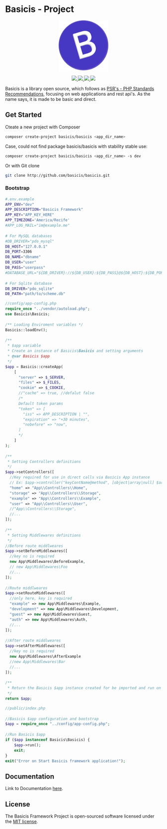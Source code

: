 
# Basicis - Project

<p align="center">
    <img width="160" src="storage/assets/img/logo.png"/>
</p>

<p align="center">
    <a title="Latest stable Version" href="https://packagist.org/packages/basicis/basicis" >
        <img src="https://poser.pugx.org/basicis/basicis/version" />
    </a>
    <a title="Total Downloads" href="https://packagist.org/packages/basicis/basicis" >
        <img src="https://poser.pugx.org/basicis/basicis/downloads" />
    </a>
    <a title="Dependents" href="https://packagist.org/packages/basicis/basicis" >
        <img src="https://poser.pugx.org/basicis/basicis/dependents" />
    </a>
    <a title="MIT license" href="#License" >
        <img src="https://poser.pugx.org/basicis/basicis/license" />
    </a>
</p>


Basicis is a library open source, which follows as [PSR's - PHP Standards Recommendations](https://www.php-fig.org/psr), focusing on web applications and rest api's.
As the name says, it is made to be basic and direct.

## Get Started
Cteate a new project with Composer
```bash
composer create-project basicis/basicis <app_dir_name>
```
Case, could not find package basicis/basicis with stability stable use:
```bash
composer create-project basicis/basicis <app_dir_name> -s dev
```

Or with Git clone
```bash
git clone http://github.com/basicis/basicis.git
```

### Bootstrap
```bash
#.env.example
APP_ENV="dev"
APP_DESCRIPTION="Basicis Framework"
APP_KEY="APP_KEY_HERE"
APP_TIMEZONE='America/Recife'
#APP_LOG_MAIL="im@example.me"

# For MySQL databases
#DB_DRIVER="pdo_mysql"
DB_HOST="127.0.0.1"
DB_PORT=3306
DB_NAME="dbname"
DB_USER="user"
DB_PASS="userpass"
#DATABASE_URL="${DB_DRIVER}://${DB_USER}:${DB_PASS}@${DB_HOST}:${DB_PORT}/${DB_NAME}"

# For Sqlite database
DB_DRIVER="pdo_sqlite"
DB_PATH="path/to/scheme.db"
```


```php
//config/app-config.php
require_once "../vendor/autoload.php";
use Basicis\Basicis;

/** Loading Enviroment variables */
Basicis::loadEnv();

/**
 * $app variable
 * Create an instance of Basicis\Basicis and setting arguments
 * @var Basicis $app
 */
$app = Basicis::createApp(
    [
      "server" => $_SERVER,
      "files" => $_FILES,
      "cookie" => $_COOKIE,
      //"cache" => true, //defalut false
      /*
      Default token params
      "token" => [
        "iss" => APP_DESCRIPTION | "",
        "expiration" => "+30 minutes",
        "nobefore" => "now",
      ]
      */
    ]
);

/**
 * Setting Controllers definitions
 */
$app->setControllers([
  //Key required for use in direct calls via Basicis App instance
  // Ex: $app->controller("keyContName@method", [object|array|null] $args)
  "home" => "App\\Controllers\\Home",
  "storage" => "App\\Controllers\\Storage",
  "example" => "App\\Controllers\\Example",
  "user" => "App\\Controllers\\User",
  //"App\\Controllers\\Storage",
  //...
]);

/**
 * Setting Middlewares definitions
 */
//Before route middlweares
$app->setBeforeMiddlewares([
  //key no is required
  new App\Middlewares\BeforeExample,
  // new App\Middlewares\Foo
  //...
]);

//Route middlweares
$app->setRouteMiddlewares([
  //only here, key is required
  "example" => new App\Middlewares\Example,
  "development" => new App\Middlewares\Development,
  "guest" => new App\Middlewares\Guest,
  "auth" => new App\Middlewares\Auth,
  //...
]);

//After route middlweares
$app->setAfterMiddlewares([
  //key no is required
  new App\Middlewares\AfterExample
  //new App\Middlewares\Bar
  //...
]);

/**
 * Return the Basicis $app instance created for be imported and run on public/index.php file
 */
return $app;
```

```php
//public/index.php

//Basicis $app configuration and bootstrap
$app = require_once "../config/app-config.php";

//Run Basicis $app
if ($app instanceof Basicis\Basicis) {
    $app->run();
    exit;
}
exit("Error on Start Basicis framework application!");
```

## Documentation
Link to Documentation [here](https://basicis.github.io/basicis/).

## License
The Basicis Framework Project is open-sourced software licensed under the [MIT license](https://opensource.org/licenses/MIT).
